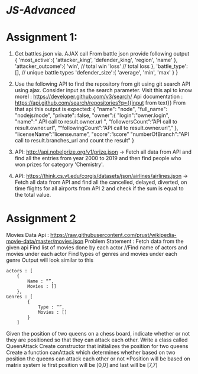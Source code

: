 # <i>JS-Advanced</i>

# Assignment 1:
1) Get battles.json via. AJAX call
From battle json provide following output
{
'most_active':{
    'attacker_king',
    'defender_king',
    'region',
    'name'
},
'attacker_outcome':{
    'win', // total win
    'loss' // total loss
},
'battle_type':[], // unique battle types
'defender_size':{
    'average',
    'min',
    'max'
    }
}



2) Use the following API to find the repository from git using git search API using ajax.
Consider input as the search parameter.
Visit this api to know moreI : https://developer.github.com/v3/search/
Api documentation : https://api.github.com/search/repositories?q={{input from text}}
From that api this output is expected:
{
	"name": "node",
      	"full_name": "nodejs/node",
      	"private": false,
	"owner":{
  		"login":"owner.login",
		"name":" API call to result.owner.url ",
            “followersCount”:”API call to result.owner.url”,
            ““followingCount”:”API call to result.owner.url”,”
        },
       “licenseName”:”license.name”,
       "score":”score”
       "numberOfBranch":"API call to result.branches_url and count the    result"
}



3) API: http://api.nobelprize.org/v1/prize.json -> Fetch all data from API and find all the entries from year 2000 to 2019 and then find people who won prizes for category 'Chemistry'.

4) API: https://think.cs.vt.edu/corgis/datasets/json/airlines/airlines.json -> Fetch all data from API and find all the cancelled, delayed, diverted, on time flights for all airports from API 2 and check if the sum is equal to the total value.



# Assignment 2

Movies Data
Api : https://raw.githubusercontent.com/prust/wikipedia-movie-data/master/movies.json
Problem Statement : Fetch data from the given api
Find list of movies done by each actor //Find name of actors and movies under each actor
Find types of genres and movies under each genre
Output will look similar to this


		
	actors : [
		{
			Name : “”,
			Movies : []
		},
	Genres : [
			{
				Type : “”,
				Movies : []
			}
		]



Given the position of two queens on a chess board, indicate whether or not they are positioned so that they can attack each other.
Write a class called QueenAttack
Create constructor that initializes the position for two queens
Create a function canAttack which determines whether based on two position the queens can attack each other or not
*Position will be based on matrix system ie first position will be [0,0] and last will be [7,7]

